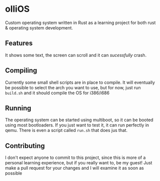# olliOS
Custom operating system written in Rust as a learning project for both rust &amp; operating system development.

## Features

It shows some text, the screen can scroll and it can _sucessfully_ crash.

## Compiling

Currently some small shell scripts are in place to compile. It will eventually be possible to select the arch you want to use, but for now, just run `build.sh` and it should compile the OS for i386/i686

## Running

The operating system can be started using multiboot, so it can be booted using most bootloaders. If you just want to test it, it can run perfectly in qemu. There is even a script called `run.sh` that does jus that.

## Contributing

I don't expect anyone to commit to this project, since this is more of a personal learning experience, but if you really want to, be my guest! Just make a pull request for your changes and I will examine it as soon as possible

